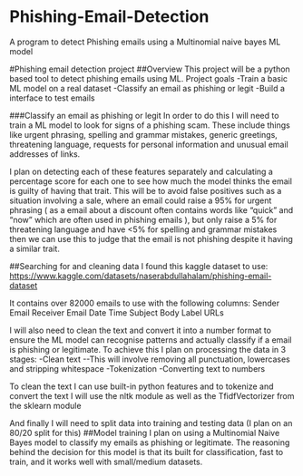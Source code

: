 # Phishing-Email-Detection
A program to detect Phishing emails using a Multinomial naive bayes ML model 

#Phishing email detection project
##Overview
This project will be a python based tool to detect phishing emails using ML. 
Project goals
-Train a basic ML model on a real dataset
-Classify an email as phishing or legit
-Build a interface to test emails

###Classify an email as phishing or legit
In order to do this I will need to train a ML model to look for signs of a phishing scam. These include things like urgent phrasing, spelling and grammar mistakes, generic greetings, threatening language, requests for personal information and unusual email addresses of links.

I plan on detecting each of these features separately and calculating a percentage score for each one to see how much the model thinks the email is guilty of having that trait. This will be to avoid false positives such as a situation involving a sale, where an email could raise a 95% for urgent phrasing ( as a email about a discount often contains words like “quick” and “now” which are often used in phishing emails ), but only raise a 5% for threatening language and have <5% for spelling and grammar mistakes then we can use this to judge that the email is not phishing despite it having a similar trait.

##Searching for and cleaning data
I found this kaggle dataset to use: https://www.kaggle.com/datasets/naserabdullahalam/phishing-email-dataset

It contains over 82000 emails to use with the following columns:
Sender Email
Receiver Email
Date Time
Subject
Body
Label
URLs

I will also need to clean the text and convert it into a number format to ensure the ML model can recognise patterns and actually classify if a email is phishing or legitimate. To achieve this I plan on processing the data in 3 stages:
-Clean text
--This will involve removing all punctuation, lowercases and stripping whitespace
-Tokenization
-Converting text to numbers

To clean the text I can use built-in python features and to tokenize and convert the text I will use the nltk module as well as the TfidfVectorizer from the sklearn module

And finally I will need to split data into training and testing data (I plan on an 80/20 split for this)
##Model training
I plan on using a Multinomial Naive Bayes model to classify my emails as phishing or legitimate. The reasoning behind the decision for this model is that its built for classification, fast to train, and it works well with small/medium datasets.


